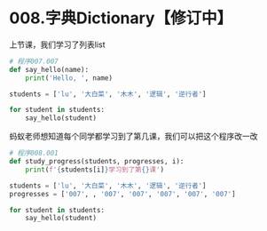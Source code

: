 # 008.字典Dictionary【修订中】

上节课，我们学习了列表list

```python
# 程序007.007
def say_hello(name):
    print('Hello, ', name)

students = ['lu', '大白菜', '木木', '逻辑', '逆行者']

for student in students:
    say_hello(student)
```

蚂蚁老师想知道每个同学都学习到了第几课，我们可以把这个程序改一改

```python
# 程序008.001
def study_progress(students, progresses, i):
    print(f'{students[i]}学习到了第{}课')

students = ['lu', '大白菜', '木木', '逻辑', '逆行者']
progresses = ['007', , '007', '007', '007', '007', '007']

for student in students:
    say_hello(student)
```
